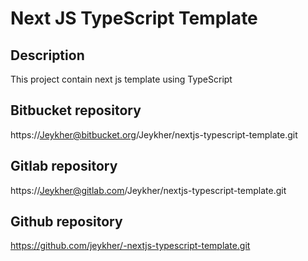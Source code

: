 # Next JS TypeScript Template

## Description

This project contain next js template using TypeScript

## Bitbucket repository

https://Jeykher@bitbucket.org/Jeykher/nextjs-typescript-template.git

## Gitlab repository

https://Jeykher@gitlab.com/Jeykher/nextjs-typescript-template.git

## Github repository

https://github.com/jeykher/-nextjs-typescript-template.git
